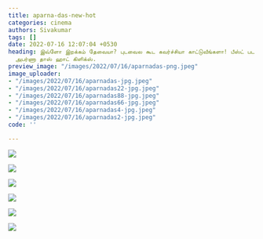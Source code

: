 ```yaml
---
title: aparna-das-new-hot
categories: cinema
authors: Sivakumar
tags: []
date: 2022-07-16 12:07:04 +0530
heading: இவ்ளோ இறக்கம் தேவையா? புடவைல கூட கவர்ச்சியா காட்டுவீங்களா! பீஸ்ட் பட நடிகை
  அபர்ணா தாஸ் ஹாட் கிளிக்ஸ்.
preview_image: "/images/2022/07/16/aparnadas-png.jpeg"
image_uploader:
- "/images/2022/07/16/aparnadas-jpg.jpeg"
- "/images/2022/07/16/aparnadas22-jpg.jpeg"
- "/images/2022/07/16/aparnadas88-jpg.jpeg"
- "/images/2022/07/16/aparnadas66-jpg.jpeg"
- "/images/2022/07/16/aparnadas4-jpg.jpeg"
- "/images/2022/07/16/aparnadas2-jpg.jpeg"
code: ''

---
```

![](/images/2022/07/16/aparnadas4-jpg.jpeg)

![](/images/2022/07/16/aparnadas2-jpg.jpeg)

![](/images/2022/07/16/aparnadas22-jpg.jpeg)

![](/images/2022/07/16/aparnadas-jpg.jpeg)

![](/images/2022/07/16/aparnadas66-jpg.jpeg)

![](/images/2022/07/16/aparnadas2-jpg.jpeg)
